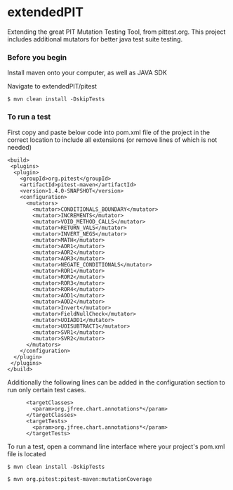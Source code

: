 # extendedPIT
Extending the great PIT Mutation Testing Tool, from pittest.org. This project includes additional mutators for better java test suite testing.

### Before you begin

Install maven onto your computer, as well as JAVA SDK

Navigate to extendedPIT/pitest

```
$ mvn clean install -DskipTests
```

### To run a test
First copy and paste below code into pom.xml file of the project in the correct location to include all extensions (or remove lines of which is not needed)

    <build>
     <plugins>
      <plugin>
        <groupId>org.pitest</groupId>
        <artifactId>pitest-maven</artifactId>
        <version>1.4.0-SNAPSHOT</version>
        <configuration>
          <mutators>
            <mutator>CONDITIONALS_BOUNDARY</mutator>
            <mutator>INCREMENTS</mutator>
            <mutator>VOID_METHOD_CALLS</mutator>
            <mutator>RETURN_VALS</mutator>
            <mutator>INVERT_NEGS</mutator>
            <mutator>MATH</mutator>
            <mutator>AOR1</mutator>
            <mutator>AOR2</mutator>
            <mutator>AOR3</mutator>
            <mutator>NEGATE_CONDITIONALS</mutator>
            <mutator>ROR1</mutator>
            <mutator>ROR2</mutator>
            <mutator>ROR3</mutator>
            <mutator>ROR4</mutator>
            <mutator>AOD1</mutator>
            <mutator>AOD2</mutator>
            <mutator>Invert</mutator>
            <mutator>FieldNullCheck</mutator>
            <mutator>UOIADD1</mutator>
            <mutator>UOISUBTRACT1</mutator>
            <mutator>SVR1</mutator>
            <mutator>SVR2</mutator>
          </mutators>
        </configuration>
      </plugin>
     </plugins>
    </build>


Additionally the following lines can be added in the configuration section to run only certain test cases.

          <targetClasses>
            <param>org.jfree.chart.annotations*</param>
          </targetClasses>
          <targetTests>
            <param>org.jfree.chart.annotations*</param>
          </targetTests>

To run a test, open a command line interface where your project's pom.xml file is located
```
$ mvn clean install -DskipTests
```
```
$ mvn org.pitest:pitest-maven:mutationCoverage
```